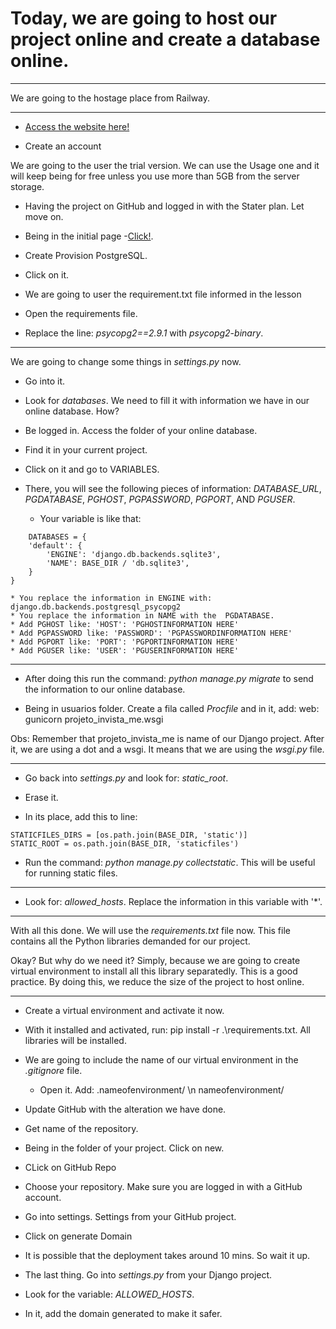 # Today,  we are going to host our project online and create a database online.

***

We are going to the hostage place from Railway.

***
* [Access the website here!](https://railway.app)

* Create an account

We are going to the user the trial version. We can use the Usage one and it will keep being for free unless you use more than 5GB from the server storage.  

* Having the project on GitHub and logged in with the Stater plan. Let move on.

* Being in  the initial page -[Click!](https://railway.app/dashboard).

* Create Provision PostgreSQL.

* Click on it.

* We are going to user the requirement.txt file informed in the lesson

* Open the requirements file.

* Replace the line: _psycopg2==2.9.1_ with _psycopg2-binary_.

***
We are going to change some things  in _settings.py_ now.

* Go into it.

* Look for _databases_. We need to fill it with information we have in our online database. How?

* Be logged in. Access the folder of your online database.

* Find it in your current project.

* Click on it and go to VARIABLES.

* There, you will see the following pieces of information: *DATABASE_URL*, *PGDATABASE*, *PGHOST*, *PGPASSWORD*, *PGPORT*, AND *PGUSER*.

    * Your variable is like that:
```
    DATABASES = {
    'default': {
        'ENGINE': 'django.db.backends.sqlite3',
        'NAME': BASE_DIR / 'db.sqlite3',
    }
}

```
    * You replace the information in ENGINE with: django.db.backends.postgresql_psycopg2
    * You replace the information in NAME with the  PGDATABASE.
    * Add PGHOST like: 'HOST': 'PGHOSTINFORMATION HERE'
    * Add PGPASSWORD like: 'PASSWORD': 'PGPASSWORDINFORMATION HERE'
    * Add PGPORT like: 'PORT': 'PGPORTINFORMATION HERE'
    * Add PGUSER like: 'USER': 'PGUSERINFORMATION HERE'

***

* After doing this run the command: _python manage.py migrate_ to send the information to our online database.

* Being in usuarios folder. Create a fila called _Procfile_ and in it, add: web: gunicorn projeto_invista_me.wsgi 

Obs: Remember that projeto_invista_me is name of our Django project. After it, we are using a dot and a wsgi. It means that we are using the _wsgi.py_ file.

***

* Go back into _settings.py_ and look for: *static_root*.

* Erase it. 

* In its place, add this to line:

```
STATICFILES_DIRS = [os.path.join(BASE_DIR, 'static')]
STATIC_ROOT = os.path.join(BASE_DIR, 'staticfiles')
```

* Run the command: _python manage.py collectstatic_. This will be useful for running static files.

***

* Look for: *allowed_hosts*. Replace the information in this variable with '*'.
***
With all this done. We will use the _requirements.txt_ file now. This file contains all the Python libraries demanded for our project.

Okay? But why do we need it? Simply, because we are going to create virtual environment to install all this library separatedly. This is a good practice. By doing this, we reduce the size of the project to host online.

*** 

* Create a virtual environment and activate it now.

* With it installed and activated, run: pip install -r .\requirements.txt. All libraries will be installed.

* We are going to include the name of our virtual environment in the _.gitignore_ file. 
    * Open it.
    Add: .nameofenvironment/ \n nameofenvironment/

* Update GitHub with the alteration we have done.

* Get name of the repository.

* Being in the folder of your project. Click on new.

* CLick on GitHub Repo

* Choose your repository. Make sure you are logged in with a GitHub account.

* Go into settings. Settings from your GitHub project.

* Click on generate Domain

* It is possible that the deployment takes around 10 mins. So wait it up.


* The last thing. Go into _settings.py_ from your Django project.

* Look for the variable: *ALLOWED_HOSTS*.

* In it, add the domain generated to make it safer.